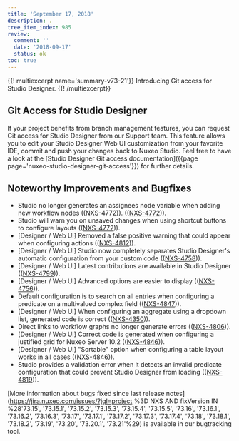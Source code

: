 ```yaml
---
title: 'September 17, 2018'
description: .
tree_item_index: 985
review:
  comment: ''
  date: '2018-09-17'
  status: ok
toc: true
---
```


{{! multiexcerpt name='summary-v73-21'}}
Introducing Git access for Studio Designer.
{{! /multiexcerpt}}

## Git Access for Studio Designer
If your project benefits from branch management features, you can request Git access for Studio Designer from our Support team. This feature allows you to edit your Studio Designer Web UI customization from your favorite IDE, commit and push your changes back to Nuxeo Studio. Feel free to have a look at the [Studio Designer Git access documentation]({{page page='nuxeo-studio-designer-git-access'}}) for further details.

## Noteworthy Improvements and Bugfixes
- Studio no longer generates an assignees node variable when adding new workflow nodes ((NXS-4772)).  (([NXS-4772](https://jira.nuxeo.com/browse/NXS-4772))).
- Studio will warn you on unsaved changes when using shortcut buttons to configure layouts (([NXS-4772](https://jira.nuxeo.com/browse/NXS-4857))).
- [Designer / Web UI] Removed a false positive warning that could appear when configuring actions (([NXS-4812](https://jira.nuxeo.com/browse/NXS-4812))).
- [Designer / Web UI] Studio now completely separates Studio Designer's automatic configuration from your custom code  (([NXS-4758](https://jira.nuxeo.com/browse/NXS-4758))).
- [Designer / Web UI] Latest contributions are available in Studio Designer (([NXS-4799](https://jira.nuxeo.com/browse/NXS-4799))).
- [Designer / Web UI] Advanced options are easier to display (([NXS-4756](https://jira.nuxeo.com/browse/NXS-4756))).
- Default configuration is to search on all entries when configuring a predicate on a multivalued complex field  (([NXS-4847](https://jira.nuxeo.com/browse/NXS-4847))).
- [Designer / Web UI] When configuring an aggregate using a dropdown list, generated code is correct  (([NXS-4350](https://jira.nuxeo.com/browse/NXS-4350))).
- Direct links to workflow graphs no longer generate errors (([NXS-4806](https://jira.nuxeo.com/browse/NXS-4806))).
- [Designer / Web UI] Correct code is generated when configuring a justified grid for Nuxeo Server 10.2 (([NXS-4846](https://jira.nuxeo.com/browse/NXS-4846))).
- [Designer / Web UI] "Sortable" option when configuring a table layout works in all cases  (([NXS-4846](https://jira.nuxeo.com/browse/NXS-4846))).
- Studio provides a validation error when it detects an invalid predicate configuration that could prevent Studio Designer from loading (([NXS-4819](https://jira.nuxeo.com/browse/NXS-4819))).

[More information about bugs fixed since last release notes](https://jira.nuxeo.com/issues/?jql=project %3D NXS AND fixVersion IN %28'73.15', '73.15.1', '73.15.2', '73.15.3', '73.15.4', '73.15.5', '73.16', '73.16.1', '73.16.2', '73.16.3', '73.17', '73.17.1', '73.17.2', '73.17.3', '73.17.4', '73.18', '73.18.1', '73.18.2', '73.19', '73.20', '73.20.1', '73.21'%29) is available in our bugtracking tool.
